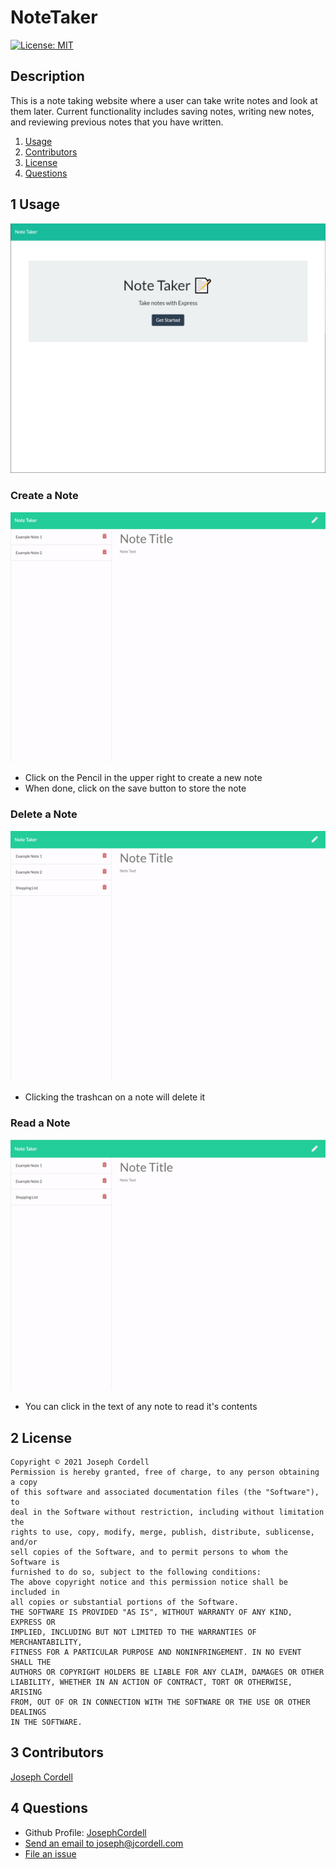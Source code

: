 # NoteTaker

[![License: MIT](https://img.shields.io/badge/License-MIT-yellow.svg)](https://opensource.org/licenses/MIT)

## Description
This is a note taking website where a user can take write notes and look at them later. Current functionality includes saving notes, writing new notes, and reviewing previous notes that you have written. 

1. [Usage](#1-usage)
2. [Contributors](#2-Contributors)
3. [License](#3-license)
4. [Questions](#4-questions)

## 1 Usage

![webpage](./public/assets/images/welcome.jpg)

### Create a Note

![noteCreation](./public/assets/images/new_note.gif)

- Click on the Pencil in the upper right to create a new note
- When done, click on the save button to store the note

### Delete a Note

![noteDelete](./public/assets/images/delete_note.gif)

- Clicking the trashcan on a note will delete it

### Read a Note

![noteRead](./public/assets/images/read_note.gif)

- You can click in the text of any note to read it's contents




## 2 License 
    Copyright © 2021 Joseph Cordell
    Permission is hereby granted, free of charge, to any person obtaining a copy
    of this software and associated documentation files (the "Software"), to 
    deal in the Software without restriction, including without limitation the 
    rights to use, copy, modify, merge, publish, distribute, sublicense, and/or
    sell copies of the Software, and to permit persons to whom the Software is
    furnished to do so, subject to the following conditions:
    The above copyright notice and this permission notice shall be included in
    all copies or substantial portions of the Software.
    THE SOFTWARE IS PROVIDED "AS IS", WITHOUT WARRANTY OF ANY KIND, EXPRESS OR
    IMPLIED, INCLUDING BUT NOT LIMITED TO THE WARRANTIES OF MERCHANTABILITY,
    FITNESS FOR A PARTICULAR PURPOSE AND NONINFRINGEMENT. IN NO EVENT SHALL THE
    AUTHORS OR COPYRIGHT HOLDERS BE LIABLE FOR ANY CLAIM, DAMAGES OR OTHER
    LIABILITY, WHETHER IN AN ACTION OF CONTRACT, TORT OR OTHERWISE, ARISING
    FROM, OUT OF OR IN CONNECTION WITH THE SOFTWARE OR THE USE OR OTHER DEALINGS
    IN THE SOFTWARE.

## 3 Contributors
[Joseph Cordell](github.com/josephcordell)

## 4 Questions 
- Github Profile: [JosephCordell](github.com/josephcordell)
- [Send an email to joseph@jcordell.com](mailto:joseph@jcordell.com)
- [File an issue](github.com/josephcordell/README_Generator/issues)
